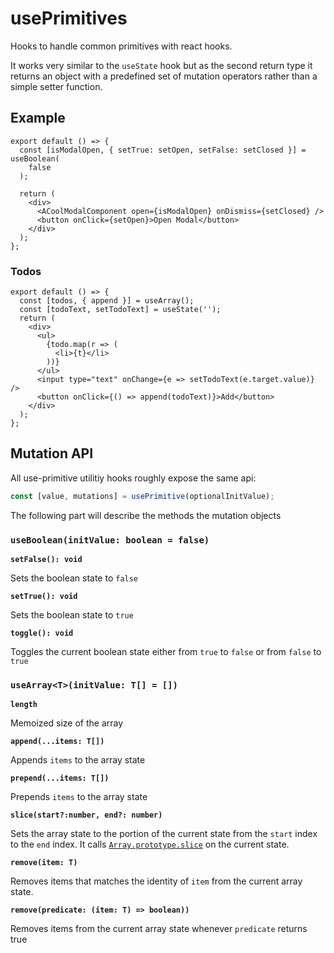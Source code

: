 # usePrimitives

Hooks to handle common primitives with react hooks.

It works very similar to the `useState` hook but as the second return type it returns an object with a predefined set of mutation operators rather than a simple setter function.

## Example

```tsx
export default () => {
  const [isModalOpen, { setTrue: setOpen, setFalse: setClosed }] = useBoolean(
    false
  );

  return (
    <div>
      <ACoolModalComponent open={isModalOpen} onDismiss={setClosed} />
      <button onClick={setOpen}>Open Modal</button>
    </div>
  );
};
```

### Todos

```tsx
export default () => {
  const [todos, { append }] = useArray();
  const [todoText, setTodoText] = useState('');
  return (
    <div>
      <ul>
        {todo.map(r => (
          <li>{t}</li>
        ))}
      </ul>
      <input type="text" onChange={e => setTodoText(e.target.value)} />
      <button onClick={() => append(todoText)}>Add</button>
    </div>
  );
};
```

## Mutation API

All use-primitive utilitiy hooks roughly expose the same api:

```typescript
const [value, mutations] = usePrimitive(optionalInitValue);
```

The following part will describe the methods the mutation objects

### `useBoolean(initValue: boolean = false)`

**`setFalse(): void`**

Sets the boolean state to `false`

**`setTrue(): void`**

Sets the boolean state to `true`

**`toggle(): void`**

Toggles the current boolean state either from `true` to `false` or from `false` to `true`

### `useArray<T>(initValue: T[] = [])`

**`length`**

Memoized size of the array

**`append(...items: T[])`**

Appends `items` to the array state

**`prepend(...items: T[])`**

Prepends `items` to the array state

**`slice(start?:number, end?: number)`**

Sets the array state to the portion of the current state from the `start` index to the `end` index. It calls [`Array.prototype.slice`](https://developer.mozilla.org/en-US/docs/Web/JavaScript/Reference/Global_Objects/Array/slice) on the current state.

**`remove(item: T)`**

Removes items that matches the identity of `item` from the current array state.

**`remove(predicate: (item: T) => boolean))`**

Removes items from the current array state whenever `predicate` returns true
